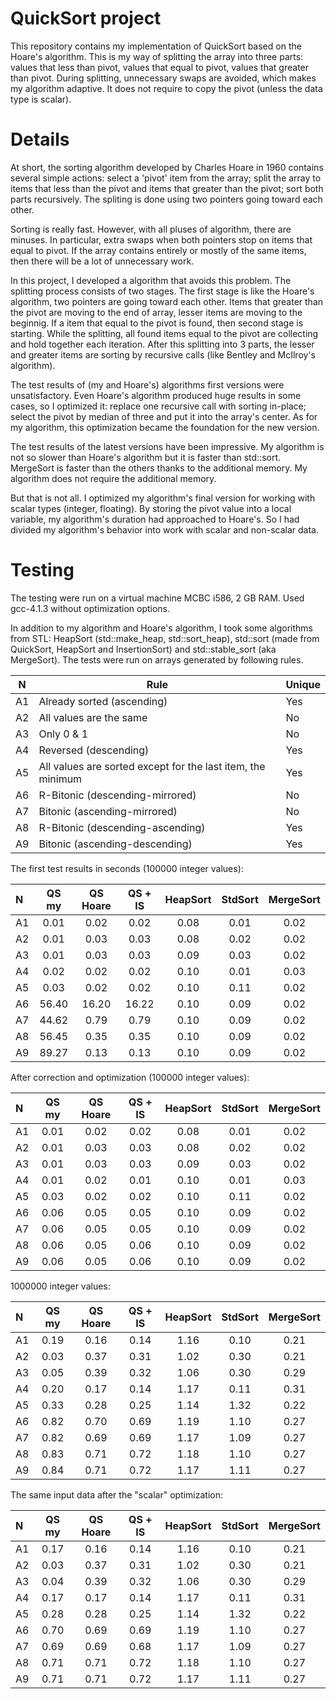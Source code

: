 # QuickSort project
This repository contains my implementation of QuickSort based on the Hoare's algorithm. This is my way of splitting the array into three parts: values that less than pivot, values that equal to pivot, values that greater than pivot. During splitting, unnecessary swaps are avoided, which makes my algorithm adaptive. It does not require to copy the pivot (unless the data type is scalar).

# Details
At short, the sorting algorithm developed by Charles Hoare in 1960 contains several simple actions: select a 'pivot' item from the array; split the array to items that less than the pivot and items that greater than the pivot; sort both parts recursively. The spliting is done using two pointers going toward each other.

Sorting is really fast. However, with all pluses of algorithm, there are minuses. In particular, extra swaps when both pointers stop on items that equal to pivot. If the array contains entirely or mostly of the same items, then there will be a lot of unnecessary work.

In this project, I developed a algorithm that avoids this problem. The splitting process consists of two stages. The first stage is like the Hoare's algorithm, two pointers are going toward each other. Items that greater than the pivot are moving to the end of array, lesser items are moving to the beginnig. If a item that equal to the pivot is found, then second stage is starting. While the splitting, all found items equal to the pivot are collecting and hold together each iteration. After this splitting into 3 parts, the lesser and greater items are sorting by recursive calls (like Bentley and McIlroy's algorithm).

The test results of (my and Hoare's) algorithms first versions were unsatisfactory. Even Hoare's algorithm produced huge results in some cases, so I optimized it: replace one recursive call with sorting in-place; select the pivot by median of three and put it into the array's center. As for my algorithm, this optimization became the foundation for the new version.

The test results of the latest versions have been impressive. My algorithm is not so slower than Hoare's algorithm but it is faster than std::sort. MergeSort is faster than the others thanks to the additional memory. My algorithm does not require the additional memory.

But that is not all. I optimized my algorithm's final version for working with scalar types (integer, floating). By storing the pivot value into a local variable, my algorithm's duration had approached to Hoare's. So I had divided my algorithm's behavior into work with scalar and non-scalar data.

# Testing
The testing were run on a virtual machine MCBC i586, 2 GB RAM. Used gcc-4.1.3 without optimization options.

In addition to my algorithm and Hoare's algorithm, I took some algorithms from STL: HeapSort (std::make_heap, std::sort_heap), std::sort (made from QuickSort, HeapSort and InsertionSort) and std::stable_sort (aka MergeSort). The tests were run on arrays generated by following rules.

N   | Rule                       | Unique
----|----------------------------|-------
A1  | Already sorted (ascending) | Yes
A2  | All values are the same    | No
A3  | Only 0 & 1                 | No
A4  | Reversed (descending)      | Yes
A5  | All values are sorted except for the last item, the minimum | Yes
A6  | R-Bitonic (descending-mirrored)  | No
A7  | Bitonic (ascending-mirrored)     | No
A8  | R-Bitonic (descending-ascending) | Yes
A9  | Bitonic (ascending-descending)   | Yes

The first test results in seconds (100000 integer values):

| N  | QS my | QS Hoare |  QS + IS  | HeapSort | StdSort | MergeSort |
|:---|:-----:|:--------:|:---------:|:--------:|:-------:|:---------:|
|A1  |  0.01 |    0.02  |    0.02   |   0.08   |   0.01  |   0.02    |
|A2  |  0.01 |    0.03  |    0.03   |   0.08   |   0.02  |   0.02    |
|A3  |  0.01 |    0.03  |    0.03   |   0.09   |   0.03  |   0.02    |
|A4  |  0.02 |    0.02  |    0.02   |   0.10   |   0.01  |   0.03    |
|A5  |  0.03 |    0.02  |    0.02   |   0.10   |   0.11  |   0.02    |
|A6  | 56.40 |   16.20  |   16.22   |   0.10   |   0.09  |   0.02    |
|A7  | 44.62 |    0.79  |    0.79   |   0.10   |   0.09  |   0.02    |
|A8  | 56.45 |    0.35  |    0.35   |   0.10   |   0.09  |   0.02    |
|A9  | 89.27 |    0.13  |    0.13   |   0.10   |   0.09  |   0.02    |

After correction and optimization (100000 integer values):

| N  | QS my | QS Hoare | QS + IS | HeapSort | StdSort | MergeSort |
|:---|:-----:|:--------:|:-------:|:--------:|:-------:|:---------:|
|A1  |  0.01 |   0.02   |   0.02  |   0.08   |   0.01  |   0.02    |
|A2  |  0.01 |   0.03   |   0.03  |   0.08   |   0.02  |   0.02    |
|A3  |  0.01 |   0.03   |   0.03  |   0.09   |   0.03  |   0.02    |
|A4  |  0.01 |   0.02   |   0.01  |   0.10   |   0.01  |   0.03    |
|A5  |  0.03 |   0.02   |   0.02  |   0.10   |   0.11  |   0.02    |
|A6  |  0.06 |   0.05   |   0.05  |   0.10   |   0.09  |   0.02    |
|A7  |  0.06 |   0.05   |   0.05  |   0.10   |   0.09  |   0.02    |
|A8  |  0.06 |   0.05   |   0.06  |   0.10   |   0.09  |   0.02    |
|A9  |  0.06 |   0.05   |   0.06  |   0.10   |   0.09  |   0.02    |

1000000 integer values:

| N  | QS my | QS Hoare | QS + IS | HeapSort | StdSort | MergeSort |
|:---|:-----:|:--------:|:-------:|:--------:|:-------:|:---------:|
|A1  |  0.19 |   0.16   |   0.14  |   1.16   |   0.10  |   0.21    |
|A2  |  0.03 |   0.37   |   0.31  |   1.02   |   0.30  |   0.21    |
|A3  |  0.05 |   0.39   |   0.32  |   1.06   |   0.30  |   0.29    |
|A4  |  0.20 |   0.17   |   0.14  |   1.17   |   0.11  |   0.31    |
|A5  |  0.33 |   0.28   |   0.25  |   1.14   |   1.32  |   0.22    |
|A6  |  0.82 |   0.70   |   0.69  |   1.19   |   1.10  |   0.27    |
|A7  |  0.82 |   0.69   |   0.69  |   1.17   |   1.09  |   0.27    |
|A8  |  0.83 |   0.71   |   0.72  |   1.18   |   1.10  |   0.27    |
|A9  |  0.84 |   0.71   |   0.72  |   1.17   |   1.11  |   0.27    |

The same input data after the "scalar" optimization:

| N  | QS my | QS Hoare | QS + IS | HeapSort | StdSort | MergeSort |
|:---|:-----:|:--------:|:-------:|:--------:|:-------:|:---------:|
|A1  |  0.17 |   0.16   |   0.14  |   1.16   |   0.10  |   0.21    |
|A2  |  0.03 |   0.37   |   0.31  |   1.02   |   0.30  |   0.21    |
|A3  |  0.04 |   0.39   |   0.32  |   1.06   |   0.30  |   0.29    |
|A4  |  0.17 |   0.17   |   0.14  |   1.17   |   0.11  |   0.31    |
|A5  |  0.28 |   0.28   |   0.25  |   1.14   |   1.32  |   0.22    |
|A6  |  0.70 |   0.69   |   0.69  |   1.19   |   1.10  |   0.27    |
|A7  |  0.69 |   0.69   |   0.68  |   1.17   |   1.09  |   0.27    |
|A8  |  0.71 |   0.71   |   0.72  |   1.18   |   1.10  |   0.27    |
|A9  |  0.71 |   0.71   |   0.72  |   1.17   |   1.11  |   0.27    |
